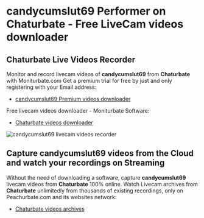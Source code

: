 # candycumslut69 Performer on Chaturbate - Free LiveCam videos downloader

## Chaturbate Live Videos Recorder

Monitor and record livecam videos of **candycumslut69** from **Chaturbate** with Moniturbate.com
Get a premium trial for free by just and only registering with your Email address:
* [candycumslut69 Premium videos downloader](https://moniturbate.com/request-demo-licence-key.html)

Free livecam videos downloader - Moniturbate Software:
* [Chaturbate videos downloader](https://moniturbate.com/moniturbate-download-software.html)

![candycumslut69 livecam videos recorder](https://peachurnet.com/templates/moniturbate-software.png)


## Capture candycumslut69 videos from the Cloud and watch your recordings on Streaming

Without the need of downloading a software, capture **candycumslut69** livecam videos from **Chaturbate** 100% online.
Watch Livecam archives from **Chaturbate** unlimitedly from thousands of existing recordings, only on Peachurbate.com and its websites network:
* [Chaturbate videos archives](https://peachurnet.com/)